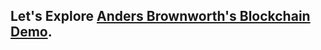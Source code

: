 

## Let's Explore [**Anders Brownworth's Blockchain Demo**](https://andersbrownworth.com/blockchain/).